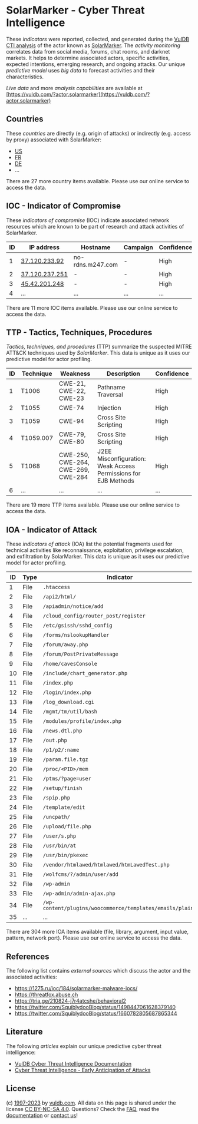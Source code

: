 # SolarMarker - Cyber Threat Intelligence

These _indicators_ were reported, collected, and generated during the [VulDB CTI analysis](https://vuldb.com/?kb.cti) of the actor known as [SolarMarker](https://vuldb.com/?actor.solarmarker). The _activity monitoring_ correlates data from social media, forums, chat rooms, and darknet markets. It helps to determine associated actors, specific activities, expected intentions, emerging research, and ongoing attacks. Our unique _predictive model_ uses _big data_ to forecast activities and their characteristics.

_Live data_ and more _analysis capabilities_ are available at [https://vuldb.com/?actor.solarmarker](https://vuldb.com/?actor.solarmarker)

## Countries

These _countries_ are directly (e.g. origin of attacks) or indirectly (e.g. access by proxy) associated with SolarMarker:

* [US](https://vuldb.com/?country.us)
* [FR](https://vuldb.com/?country.fr)
* [DE](https://vuldb.com/?country.de)
* ...

There are 27 more country items available. Please use our online service to access the data.

## IOC - Indicator of Compromise

These _indicators of compromise_ (IOC) indicate associated network resources which are known to be part of research and attack activities of SolarMarker.

ID | IP address | Hostname | Campaign | Confidence
-- | ---------- | -------- | -------- | ----------
1 | [37.120.233.92](https://vuldb.com/?ip.37.120.233.92) | no-rdns.m247.com | - | High
2 | [37.120.237.251](https://vuldb.com/?ip.37.120.237.251) | - | - | High
3 | [45.42.201.248](https://vuldb.com/?ip.45.42.201.248) | - | - | High
4 | ... | ... | ... | ...

There are 11 more IOC items available. Please use our online service to access the data.

## TTP - Tactics, Techniques, Procedures

_Tactics, techniques, and procedures_ (TTP) summarize the suspected MITRE ATT&CK techniques used by _SolarMarker_. This data is unique as it uses our predictive model for actor profiling.

ID | Technique | Weakness | Description | Confidence
-- | --------- | -------- | ----------- | ----------
1 | T1006 | CWE-21, CWE-22, CWE-23 | Pathname Traversal | High
2 | T1055 | CWE-74 | Injection | High
3 | T1059 | CWE-94 | Cross Site Scripting | High
4 | T1059.007 | CWE-79, CWE-80 | Cross Site Scripting | High
5 | T1068 | CWE-250, CWE-264, CWE-269, CWE-284 | J2EE Misconfiguration: Weak Access Permissions for EJB Methods | High
6 | ... | ... | ... | ...

There are 19 more TTP items available. Please use our online service to access the data.

## IOA - Indicator of Attack

These _indicators of attack_ (IOA) list the potential fragments used for technical activities like reconnaissance, exploitation, privilege escalation, and exfiltration by SolarMarker. This data is unique as it uses our predictive model for actor profiling.

ID | Type | Indicator | Confidence
-- | ---- | --------- | ----------
1 | File | `.htaccess` | Medium
2 | File | `/api2/html/` | Medium
3 | File | `/apiadmin/notice/add` | High
4 | File | `/cloud_config/router_post/register` | High
5 | File | `/etc/gsissh/sshd_config` | High
6 | File | `/forms/nslookupHandler` | High
7 | File | `/forum/away.php` | High
8 | File | `/forum/PostPrivateMessage` | High
9 | File | `/home/cavesConsole` | High
10 | File | `/include/chart_generator.php` | High
11 | File | `/index.php` | Medium
12 | File | `/login/index.php` | High
13 | File | `/log_download.cgi` | High
14 | File | `/mgmt/tm/util/bash` | High
15 | File | `/modules/profile/index.php` | High
16 | File | `/news.dtl.php` | High
17 | File | `/out.php` | Medium
18 | File | `/p1/p2/:name` | Medium
19 | File | `/param.file.tgz` | High
20 | File | `/proc/<PID>/mem` | High
21 | File | `/ptms/?page=user` | High
22 | File | `/setup/finish` | High
23 | File | `/spip.php` | Medium
24 | File | `/template/edit` | High
25 | File | `/uncpath/` | Medium
26 | File | `/upload/file.php` | High
27 | File | `/user/s.php` | Medium
28 | File | `/usr/bin/at` | Medium
29 | File | `/usr/bin/pkexec` | High
30 | File | `/vendor/htmlawed/htmlawed/htmLawedTest.php` | High
31 | File | `/wolfcms/?/admin/user/add` | High
32 | File | `/wp-admin` | Medium
33 | File | `/wp-admin/admin-ajax.php` | High
34 | File | `/wp-content/plugins/woocommerce/templates/emails/plain/` | High
35 | ... | ... | ...

There are 304 more IOA items available (file, library, argument, input value, pattern, network port). Please use our online service to access the data.

## References

The following list contains _external sources_ which discuss the actor and the associated activities:

* https://1275.ru/ioc/184/solarmarker-malware-iocs/
* https://threatfox.abuse.ch
* https://tria.ge/210824-j7r4atcshe/behavioral2
* https://twitter.com/SquiblydooBlog/status/1498447061628379140
* https://twitter.com/SquiblydooBlog/status/1660782805687865344

## Literature

The following _articles_ explain our unique predictive cyber threat intelligence:

* [VulDB Cyber Threat Intelligence Documentation](https://vuldb.com/?kb.cti)
* [Cyber Threat Intelligence - Early Anticipation of Attacks](https://www.scip.ch/en/?labs.20201022)

## License

(c) [1997-2023](https://vuldb.com/?kb.changelog) by [vuldb.com](https://vuldb.com/?kb.about). All data on this page is shared under the license [CC BY-NC-SA 4.0](https://creativecommons.org/licenses/by-nc-sa/4.0/). Questions? Check the [FAQ](https://vuldb.com/?kb.faq), read the [documentation](https://vuldb.com/?kb) or [contact us](https://vuldb.com/?contact)!
